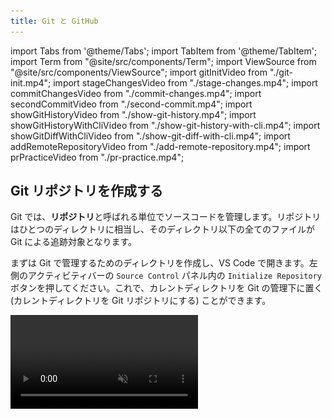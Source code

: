 ```yaml
---
title: Git と GitHub
---
```


import Tabs from '@theme/Tabs';
import TabItem from '@theme/TabItem';
import Term from "@site/src/components/Term";
import ViewSource from "@site/src/components/ViewSource";
import gitInitVideo from "./git-init.mp4";
import stageChangesVideo from "./stage-changes.mp4";
import commitChangesVideo from "./commit-changes.mp4";
import secondCommitVideo from "./second-commit.mp4";
import showGitHistoryVideo from "./show-git-history.mp4";
import showGitHistoryWithCliVideo from "./show-git-history-with-cli.mp4";
import showGitDiffWithCliVideo from "./show-git-diff-with-cli.mp4";
import addRemoteRepositoryVideo from "./add-remote-repository.mp4";
import prPracticeVideo from "./pr-practice.mp4";

## Git リポジトリを作成する

Git では、**リポジトリ**と呼ばれる単位でソースコードを管理します。リポジトリはひとつのディレクトリに相当し、そのディレクトリ以下の全てのファイルが Git による追跡対象となります。

まずは Git で管理するためのディレクトリを作成し、VS Code で開きます。左側のアクティビティバーの `Source Control` パネル内の `Initialize Repository` ボタンを押してください。これで、カレントディレクトリを Git の管理下に置く (カレントディレクトリを Git リポジトリにする) ことができます。

<video src={gitInitVideo} controls autoPlay muted loop />

:::info `git init` コマンド

Git の操作は、コマンドからも行うことが出来ます。次のコマンドを実行してください。

```shell
git init
```

`git init` コマンドは、カレントディレクトリを Git の管理下に置くためのコマンドです。

:::

:::tip `.git` ディレクトリ

Git の管理下に置かれたディレクトリには `.git` という名前のディレクトリが生成されます。このディレクトリには過去のコミットの履歴など、Git が内部的に使用するファイルが格納されます。誤ったディレクトリで `git init` コマンドを実行してしまった場合、このディレクトリを削除しましょう。なお、ピリオドから始まるディレクトリやファイルは `ls` コマンドに `-a` というオプションをつけないといけないので注意が必要です。

```shell
$ ls
$ ls -a
.  ..  .git
$ ls .git
branches  config  description  HEAD  hooks  info  objects  refs
```

:::

## 最初のコミットを作成する

**コミット**は、リポジトリのある時点での状態です。ここでいう状態とは、リポジトリ内のすべてのディレクトリやファイルの名前、その内容、変更日時などです。Git では、コミットを作成することにより、リポジトリへの変更内容を記録します。

それでは、前項で作成したリポジトリで最初のコミットを作成してみましょう。まずはファイルを作成し、適当な内容で保存します。

コミットを作成する前に、変更を**ステージ**する必要があります。ステージとはコミットの直前の状態で、Git に対して該当ファイルをコミットする意思があることを伝えるためのものです。`Source Control` パネル内の変更したファイルの横の `+` ボタンを押します。ファイルが `Changes` から `Staged Changes` に移ったら成功です。

<video src={stageChangesVideo} loop muted autoPlay controls />

:::info `git add` コマンド

コマンドラインから変更をステージする場合には、`git add` コマンドを実行します。

```shell
$ git add ステージするファイルへのパス
$ git add -A # リポジトリ内部のすべてのファイルをステージする場合
```

:::

ステージされた変更からコミットを作成するには、**コミットメッセージ**を入力して `Commit` ボタンを押します。コミットメッセージには、そのコミットで行われた変更を説明する簡潔なメッセージを入力してください。(日本語も使うことが出来ます。)

<video src={commitChangesVideo} muted autoPlay loop controls />

変更がコミットとして記録されました。

:::info `git commit` コマンド

コマンドラインで実行するには、`git commit` コマンドを使用します。

```shell
git commit -m "コミットメッセージ"
```

:::

ある程度変更がまとまったら、ステージ、コミットを繰り返してプログラムを書き進めていきましょう。

:::tip `.gitignore`

`.gitignore` ファイルで指定されたファイルは Git の管理下に置かれません。`npm install` で簡単にダウンロードできて容量が大きいのでバージョン管理するメリットのない `node_modules` や、機密情報や環境ごとに異なる情報を含む `.env` といったファイルが指定されます。

:::

## 変更履歴を表示する

先ほど作成したファイルを変更し、ステージした後、もう一度コミットを作ってみましょう。

<video src={secondCommitVideo} muted autoPlay loop controls />

これにより、2 つ目のコミットが作成されました。コミットの履歴を確認するために、先ほどインストールした `Git Graph` 拡張機能を起動してみましょう。`Cmd / Ctrl + Shift + P` キーを押してコマンドパレットを開き、`Git Graph: View Git Graph (git log)` を選択します。

<video src={showGitHistoryVideo} muted autoPlay loop controls />

:::info `git log` コマンド

コマンドを用いて変更を表示するには、`git log` コマンドを使用します。

<video src={showGitHistoryWithCliVideo} muted autoPlay loop controls />

:::

:::info `git diff` コマンド

コミットには一意の ID が割り当てられており、この ID を `git diff` コマンドに与えることで、コミット同士を比較することができます。

下の動画の最後で実行されている `git diff @ @~` は、最新のコミットとそのひとつ前のコミットを比較するためのコマンドです。`@` が最新のコミットを、`~` が「そのひとつ前」を表します。

<video src={showGitDiffWithCliVideo} muted autoPlay loop controls />

:::

## 変更を GitHub に保存する

自分のコンピューター上に作成したリポジトリと同期させるため、GitHub 上にもリポジトリを作成します。GitHub 上部のメニューから `New repository` を選択してください。

![リポジトリ](new-repository.png)

必要な設定はリポジトリの名前と公開範囲です。公開するつもりがない場合は公開範囲は `Private` に設定するようにしましょう。

![リポジトリの設定](./repository-settings.png)

続いて、作成したリポジトリと自分の PC 上にあるリポジトリを紐づけます。GitHub 上に表示されている **SSH** の URL をコピーします。(**SSH** にするのを忘れないでください。) これが GitHub 上に作成したリポジトリを表す URL (リモートリポジトリの URL) になります。次のコマンドを実行して、このリモートリポジトリを `origin` (慣習的にリモートリポジトリが一つだけの場合はこの名前が用いられます) という名前で登録します。

```shell
git remote add origin git@github.com:アカウント名/リポジトリ名.git
```

追加が完了したら、次のコマンドを実行して `origin` として登録したリモートリポジトリにコミットを送信します。この操作を**プッシュ**と呼びます。`-u` オプションを指定することで、次回から `origin` や `master` の指定を省略し、`git push` のみで実行できるようになります。このコマンドの `master` は**ブランチ**と呼ばれるソースコードの変更の分岐を表す名前で、何も指定しなければ `master` という名前になります。(macOS では `main` になります。)

```shell
git push -u origin master
```

:::info

この操作の際、初回は以下のような警告が出る場合があります。

```plain
The authenticity of host 'github.com (20.27.177.113)' can't be established.
ECDSA key fingerprint is SHA256:p2QAMXNIC1TJYWeIOttrVc98/R1BUFWu3/LiyKgUfQM.
Are you sure you want to continue connecting (yes/no/[fingerprint])?
```

これは、接続先となっている GitHub が、なりすましではなく本物の GitHub であると信頼してもよいかを尋ねるメッセージです。家庭用のインターネット回線、UTokyo WiFi 等、十分に信頼できるネットワークに接続している場合は問題ありませんので、 `yes` を入力して続行させてください。

:::

<video src={addRemoteRepositoryVideo} muted controls />

GitHub を開いているブラウザを更新して、プログラムが反映されていることを確認したら完了です。

## GitHub を用いた共同開発をする

GitHub を用いると簡単に共同開発ができます。ここでは、[練習用のリポジトリ](https://github.com/ut-code/readme_practice)に変更を加えてみましょう。変更を加えるのにはリポジトリの編集権限が必要なので、権限をもらっておきましょう。

まずは、共同開発をするリポジトリをローカルにクローンし、VS Code で開きます。

```shell
git clone git@github.com:ut-code/readme_practice.git
```

次にブランチを作成します。ブランチは、ソースコードへの変更を分岐して行うための仕組みです。ブランチを作成することで、複数の変更を同時に進めていくことができます。

まずは、ブランチの一覧を確認してみましょう。ターミナルで `git branch` コマンドを実行してください。

```shell
$ git branch
* main
```

ここで、`*` から始まっているのが、現在いるブランチです。`main` となっているはずです。

次に、変更を行うために新しいブランチを作成して、移動します。ブランチ名は作業する内容が端的にわかるような名前にしてください。

```shell
git checkout -b 新しいブランチ名
```

現在いるブランチを確認すると、`*` が移動しているはずです。

```shell
$ git branch
  main
* 新しいブランチ名
```

この状態で、ファイルに必要な変更を行います。
練習用のリポジトリに自分だけの新しいファイルを作ってみましょう。
変更ができたらその都度、変更をステージし、コミットします。
必要に応じて、コミットの履歴やコミットの差分を確認してください。

変更が終わったら、変更を加えたブランチをリモートリポジトリにプッシュして、プルリクエストをします。

```shell
git push origin ブランチ名
```

とすると、変更を加えたブランチをリモートリポジトリにプッシュできます。

プッシュができたら、GitHub を開き `Pull requests` を開いてください。

![Pull requests](./pull-requests-tab.png)

`New pull request` を押してください。

次のような画面が現れるので、

![Compare changes](./compare-changes.png)

`compare` と書いてある方のブランチを変更して、変更を加えたブランチを選択してください。

![Comparing changes](./comparing-changes.png)

`Create pull request` を押してください。

![Create pull request](./create-pull-request.png)

確認画面が出るので、コメントを書いて `Create pull request` を押してください。これで、プルリクエストを作成することができました。

![Merge pull request](./merge-pull-request.png)

変更が良さそうだったら、`Merge pull request` を押してください。これで、変更を反映できます。

マージしたら、不要になったブランチは削除しておきましょう。

<video src={prPracticeVideo} muted controls />
